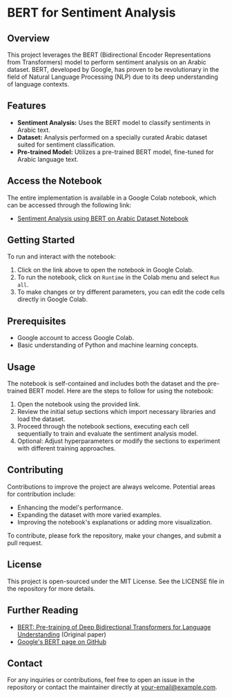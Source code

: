 # BERT for Sentiment Analysis

## Overview
This project leverages the BERT (Bidirectional Encoder Representations from Transformers) model to perform sentiment analysis on an Arabic dataset. BERT, developed by Google, has proven to be revolutionary in the field of Natural Language Processing (NLP) due to its deep understanding of language contexts.

## Features
- **Sentiment Analysis:** Uses the BERT model to classify sentiments in Arabic text.
- **Dataset:** Analysis performed on a specially curated Arabic dataset suited for sentiment classification.
- **Pre-trained Model:** Utilizes a pre-trained BERT model, fine-tuned for Arabic language text.

## Access the Notebook
The entire implementation is available in a Google Colab notebook, which can be accessed through the following link:
- [Sentiment Analysis using BERT on Arabic Dataset Notebook](https://colab.research.google.com/drive/1UhfeASCUOlxBFyouJQAjMUemXg_Mx184?usp=sharing)

## Getting Started
To run and interact with the notebook:
1. Click on the link above to open the notebook in Google Colab.
2. To run the notebook, click on `Runtime` in the Colab menu and select `Run all`.
3. To make changes or try different parameters, you can edit the code cells directly in Google Colab.

## Prerequisites
- Google account to access Google Colab.
- Basic understanding of Python and machine learning concepts.

## Usage
The notebook is self-contained and includes both the dataset and the pre-trained BERT model. Here are the steps to follow for using the notebook:
1. Open the notebook using the provided link.
2. Review the initial setup sections which import necessary libraries and load the dataset.
3. Proceed through the notebook sections, executing each cell sequentially to train and evaluate the sentiment analysis model.
4. Optional: Adjust hyperparameters or modify the sections to experiment with different training approaches.

## Contributing
Contributions to improve the project are always welcome. Potential areas for contribution include:
- Enhancing the model's performance.
- Expanding the dataset with more varied examples.
- Improving the notebook's explanations or adding more visualization.

To contribute, please fork the repository, make your changes, and submit a pull request.

## License
This project is open-sourced under the MIT License. See the LICENSE file in the repository for more details.

## Further Reading
- [BERT: Pre-training of Deep Bidirectional Transformers for Language Understanding](https://arxiv.org/abs/1810.04805) (Original paper)
- [Google's BERT page on GitHub](https://github.com/google-research/bert)

## Contact
For any inquiries or contributions, feel free to open an issue in the repository or contact the maintainer directly at [your-email@example.com](mailto:your-email@example.com).

